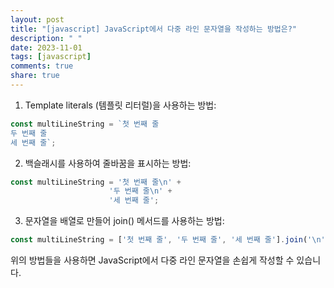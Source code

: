 ```yaml
---
layout: post
title: "[javascript] JavaScript에서 다중 라인 문자열을 작성하는 방법은?"
description: " "
date: 2023-11-01
tags: [javascript]
comments: true
share: true
---
```


1. Template literals (템플릿 리터럴)을 사용하는 방법:
```javascript
const multiLineString = `첫 번째 줄
두 번째 줄
세 번째 줄`;
```

2. 백슬래시를 사용하여 줄바꿈을 표시하는 방법:
```javascript
const multiLineString = '첫 번째 줄\n' +
                      '두 번째 줄\n' +
                      '세 번째 줄';
```

3. 문자열을 배열로 만들어 join() 메서드를 사용하는 방법:
```javascript
const multiLineString = ['첫 번째 줄', '두 번째 줄', '세 번째 줄'].join('\n');
```

위의 방법들을 사용하면 JavaScript에서 다중 라인 문자열을 손쉽게 작성할 수 있습니다.
